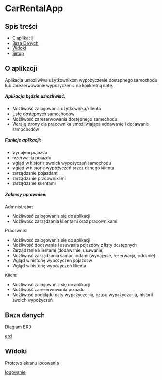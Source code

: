 # CarRentalApp

## Spis treści
* [O aplikacji](#O-aplikacji)
* [Baza Danych](#O-aplikacji)
* [Widoki](#Widoki)
* [Setup](#setup)

## O aplikacji
Aplikacja umożliwiwa użytkownikom wypożyczenie dostepnego samochodu lub zarezerwowanie wypozyczenia na konkretną datę.

##### Aplikacja będzie umożliwiać:
- Możliwość zalogowania użytkownika/klienta
- Listę dostępnych samochodów
- Możliwość zarezerwowania dostępnego samochodu
- Wersję strony dla pracownika umożliwiająca oddawanie i dodawanie samochodów

##### Funkcje aplikacji:
- wynajem pojazdu
- rezerwacja pojazdu
- wgląd w historię swoich wypożyczeń samochodu
- wgląd w historię wypożyczeń przez danego klienta
- zarządzanie pojazdami
- zarządzanie pracownikami
- zarządzanie klientami

##### Zakresy uprawnień:
Administrator:
- Możliwość zalogowania się do aplikacji
- Możliwośc zarządzania klientami oraz pracownikami

Pracownik:
- Możliwość zalogowania się do aplikacji
- Możliwość dodawania i usuwania pojazdów z listy dostępnych
- Zarządzenie klientami (dodawanie, usuwanie)
- Możliwość zarządzania samochodami (wynajęcie, rezerwacja, oddanie)
- Wgląd w historię wypożyczeń pojazdów
- Wgląd w historię wypożyczeń klienta

Klient:
- Możliwość zalogowania się do aplikacji
- Możliwość zarezerwowania pojazdu
- Możliwość podglądu daty wypożyczenia, czasu wypożyczania, historii swoich wypożyczeń

## Baza danych
Diagram ERD

[erd](https://live.staticflickr.com/65535/52129827903_bdb52b389f_b.jpg)

## Widoki
Prototyp ekranu logowania

[logowanie](https://live.staticflickr.com/65535/52130044674_368e08f53e_b.jpg)
